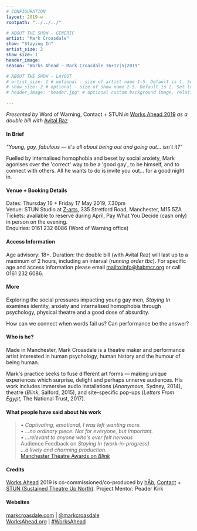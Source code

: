 ```yaml
---
# CONFIGURATION
layout: 2019-w
rootpath: "../../../"

# ABOUT THE SHOW - GENERIC
artist: "Mark Croasdale"
show: "Staying In"
artist_size: 2
show_size: 1
header_image:
season: "Works Ahead — Mark Croasdale 16+17|5|2019"

# ABOUT THE SHOW - LAYOUT
# artist_size: 1 # optional - size of artist name 1-5. Default is 1. Set longer names to lower values
# show_size: 2 # optional - size of show name 2-5. Default is 2. Set longer names to lower values
# header_image: "header.jpg" # optional custom background image, relative to current page

---
```

*Presented by* Word of Warning, Contact + STUN *in* [Works Ahead 2019](/current/2019-worksahead) *as a double bill with* [Avital Raz](/current/2019-worksahead/raz)               
         
#### In Brief        
*"Young, gay, fabulous — it's all about being out and going out… isn't it?"*         
        
Fuelled by internalised homophobia and beset by social anxiety, Mark agonises over the 'correct' way to be a 'good gay', to be himself, and to connect with others. All he wants to do is invite you out… for a good night in.   
        
#### Venue + Booking Details        
Dates: Thursday 16 + Friday 17 May 2019, 7.30pm         
Venue: STUN Studio at <a href="http://www.z-arts.org/about-us/getting-here" target="_blank">Z-arts</a>, 335 Stretford Road, Manchester, M15 5ZA         
Tickets: available to reserve during April, Pay What You Decide (cash only) in person on the evening.            
Enquiries: 0161 232 6086 (Word of Warning office)           
        
#### Access Information        
Age advisory: 18+. Duration: the double bill (with Avital Raz) will last up to a maximum of 2 hours, including an interval (*running order tbc*). For specific age and access information please email <mailto:info@habmcr.org> or call 0161 232 6086.           
           
#### More              
Exploring the social pressures impacting young gay men, *Staying In* examines identity, anxiety and internalised homophobia through psychology, physical theatre and a good dose of absurdity.        
        
How can we connect when words fail us? Can performance be the answer?       
          
#### Who is he?             
Made in Manchester, Mark Croasdale is a theatre maker and performance artist interested in human psychology, human history and the humour of being human.         
        
Mark's practice seeks to fuse different art forms — making unique experiences which surprise, delight and perhaps unnerve audiences. His work includes immersive audio installations (*Anonymous*, Sydney, 2014), theatre (*Blink*, Salford, 2015), and site-specific pop-ups (*Letters From Egypt*, The National Trust, 2017).        
        
#### What people have said about his work        
>• *Captivating, emotional, I was left wanting more.*<br>• *…no ordinary piece. Not for everyone, but important.*<br>• *…relevant to anyone who's ever felt nervous*<br>Audience Feedback on *Staying In (work-in-progress)*          
>*…a lively and charming production.*<br><a href="http://www.manchestertheatreawards.com/reviews/813-blink-the-salford-arts-theatre-sal" target="_blank">Manchester Theatre Awards on *Blink*</a>           
          
#### Credits         
[Works Ahead](/hab/worksahead) 2019 is co-commissioned/co-produced by [hÅb](/hab), <a href="http://contactmcr.com" target="_blank">Contact</a> + <a href="http://stunlive.com" target="_blank">STUN (Sustained Theatre Up North)</a>. Project Mentor: Peader Kirk        
        
#### Websites         
<a href="http://markcroasdale.com/staying-in" target="_blank">markcroasdale.com</a> | <a href="http://twitter.com/markcroasdale" target="_blank">@markcroasdale</a><br><a href="http://worksahead.org" target="_blank">WorksAhead.org</a> | <a href="http://twitter.com/hashtag/WorksAhead" target="_blank">#WorksAhead</a>

